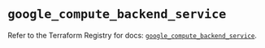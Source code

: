 # `google_compute_backend_service`

Refer to the Terraform Registry for docs: [`google_compute_backend_service`](https://registry.terraform.io/providers/hashicorp/google/6.2.0/docs/resources/compute_backend_service).
